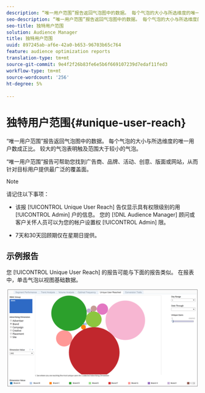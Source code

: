 ```yaml
---
description: “唯一用户范围”报告返回气泡图中的数据。 每个气泡的大小与所选维度的唯一用户数成正比。 较大的气泡表明触及范围大于较小的气泡。 “唯一用户范围”报告可帮助您找到广告商、品牌、活动、创意、版面或网站，从而针对目标用户提供最广泛的覆盖面。
seo-description: “唯一用户范围”报告返回气泡图中的数据。 每个气泡的大小与所选维度的唯一用户数成正比。 较大的气泡表明触及范围大于较小的气泡。 “唯一用户范围”报告可帮助您找到广告商、品牌、活动、创意、版面或网站，从而针对目标用户提供最广泛的覆盖面。
seo-title: 独特用户范围
solution: Audience Manager
title: 独特用户范围
uuid: 897245ab-af6e-42a0-b653-96703b65c764
feature: audience optimization reports
translation-type: tm+mt
source-git-commit: 9e4f2f26b83fe6e5b6f669107239d7edaf11fed3
workflow-type: tm+mt
source-wordcount: '256'
ht-degree: 5%

---
```



# 独特用户范围{#unique-user-reach}

“唯一用户范围”报告返回气泡图中的数据。 每个气泡的大小与所选维度的唯一用户数成正比。 较大的气泡表明触及范围大于较小的气泡。

“唯一用户范围”报告可帮助您找到广告商、品牌、活动、创意、版面或网站，从而针对目标用户提供最广泛的覆盖面。

>[!NOTE]
>
>请记住以下事项：
>
>* 该报 [!UICONTROL Unique User Reach] 告仅显示具有权限级别的用 [!UICONTROL Admin] 户的信息。 您的 [!DNL Audience Manager] 顾问或客户关怀人员可以为您的帐户设置权 [!UICONTROL Admin] 限。
   >
   >
* 7天和30天回顾期仅在星期日提供。


## 示例报告

您 [!UICONTROL Unique User Reach] 的报告可能与下面的报告类似。 在报表中，单击气泡以视图基础数据。

![](assets/unique-user-reach.png)
